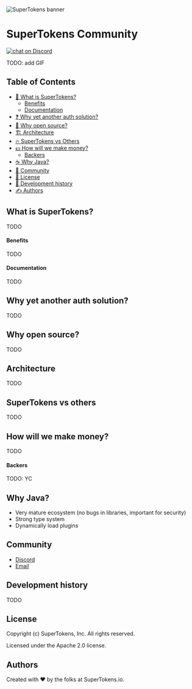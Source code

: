 
![SuperTokens banner](https://raw.githubusercontent.com/supertokens/supertokens-logo/master/images/Artboard%20%E2%80%93%2027%402x.png)

# SuperTokens Community

<a href="https://supertokens.io/discord">
<img src="https://img.shields.io/discord/603466164219281420.svg?logo=discord"
    alt="chat on Discord"></a>

TODO: add GIF

## Table of Contents
- [🚀 What is SuperTokens?](https://github.com/supertokens/supertokens-core#what-is-supertokens)
    - [Benefits](https://github.com/supertokens/supertokens-core#benefits)
    - [Documentation](https://github.com/supertokens/supertokens-core#documentation)
- [❓ Why yet another auth solution?](https://github.com/supertokens/supertokens-core#why-yet-another-auth-solution)
- [🎉 Why open source?](https://github.com/supertokens/supertokens-core#why-open-source)
- [🏗️ Architecture](https://github.com/supertokens/supertokens-core#architecture)
- [🔥 SuperTokens vs Others](https://github.com/supertokens/supertokens-core#supertokens-vs-others)
- [💵 How will we make money?](https://github.com/supertokens/supertokens-core#how-will-we-make-money)
    - [Backers](https://github.com/supertokens/supertokens-core#backers)
- [☕ Why Java?](https://github.com/supertokens/supertokens-core#why-java)
- [👥 Community](https://github.com/supertokens/supertokens-core#community)
- [📝 License](https://github.com/supertokens/supertokens-core#license)
- [📜 Development history](https://github.com/supertokens/supertokens-core#development-history)
- [✍️ Authors](https://github.com/supertokens/supertokens-core#authors)

## What is SuperTokens?
TODO

#### Benefits
TODO

#### Documentation
TODO

## Why yet another auth solution?
TODO

## Why open source?
TODO

## Architecture
TODO

## SuperTokens vs others
TODO

## How will we make money?
TODO

#### Backers
TODO: YC

## Why Java?
- Very mature ecosystem (no bugs in libraries, important for security)
- Strong type system
- Dynamically load plugins

## Community
- [Discord](https://supertokens.io/discord)
- [Email](emailto:team@supertokens.io)

## Development history
TODO

## License
Copyright (c) SuperTokens, Inc. All rights reserved.

Licensed under the Apache 2.0 license.

## Authors
Created with :heart: by the folks at SuperTokens.io.
